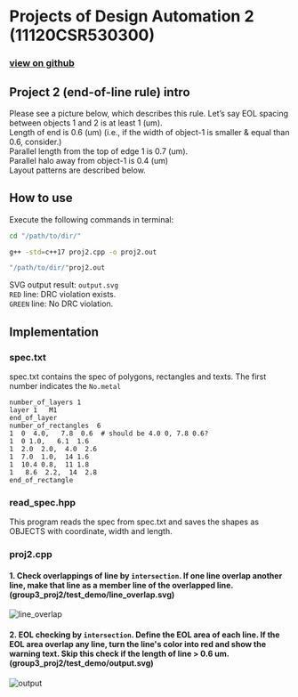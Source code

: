 # Projects of Design Automation 2 (11120CSR530300)  
### [view on github](https://github.com/wesleytw/eda_course_projects/tree/master/proj2/group3_proj2)  
## Project 2 (end-of-line rule) intro
Please see a picture below, which describes this rule. Let’s say
EOL spacing between objects 1 and 2 is at least 1 (um).  
Length of end is 0.6 (um) (i.e., if the width of object-1 is smaller & equal than 0.6, consider.)  
Parallel length from the top of edge 1 is 0.7 (um).  
Parallel halo away from object-1 is 0.4 (um)  
Layout patterns are described below.  


## How to use
Execute the following commands in terminal:
```bash
cd "/path/to/dir/"
```
```bash
g++ -std=c++17 proj2.cpp -o proj2.out 
```
```bash
"/path/to/dir/"proj2.out
```  
SVG output result: ```output.svg```  
```RED``` line: DRC violation exists.  
```GREEN``` line: No DRC violation.

## Implementation  
### spec.txt 
spec.txt contains the spec of polygons, rectangles and texts. 
The first number indicates the ```No.metal```  
```
number_of_layers 1
layer 1   M1
end_of_layer
number_of_rectangles  6
1  0  4.0,   7.8  0.6  # should be 4.0 0, 7.8 0.6?  
1  0 1.0,   6.1  1.6
1  2.0  2.0,  4.0  2.6
1  7.0  1.0,  14 1.6
1  10.4 0.8,  11 1.8
1   8.6  2.2,  14  2.8
end_of_rectangle
```  

### read_spec.hpp  
This program reads the spec from spec.txt and saves the shapes as OBJECTS with coordinate, width and length.  

### proj2.cpp  
#### 1. Check overlappings of line by ```intersection```. If one line overlap another line, make that line as a member line of the overlapped line. (group3_proj2/test_demo/line_overlap.svg)
![line_overlap](https://raw.githubusercontent.com/wesleytw/eda_course_projects/master/proj2/group3_proj2/test_demo/line_overlap.svg)

#### 2. EOL checking by ```intersection```. Define the EOL area of each line. If the EOL area overlap any line, turn the line's color into red and show the warning text. Skip this check if the length of line > 0.6 um. (group3_proj2/test_demo/output.svg)  
![output](https://raw.githubusercontent.com/wesleytw/eda_course_projects/master/proj2/group3_proj2/output.svg)


